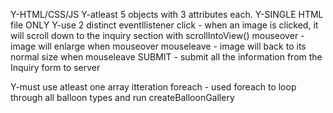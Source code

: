 Y-HTML/CSS/JS
Y-atleast 5 objects with 3 attributes each.
Y-SINGLE HTML file ONLY
Y-use 2 distinct eventllistener
    click - when an image is clicked, it will scroll down to the inquiry section with scrollIntoView()
    mouseover - image will enlarge when mouseover
    mouseleave - image will back to its normal size when mouseleave
    SUBMIT - submit all the information from the Inquiry form to server

Y-must use atleast one array itteration
    foreach - used foreach to loop through all balloon types and run createBalloonGallery
